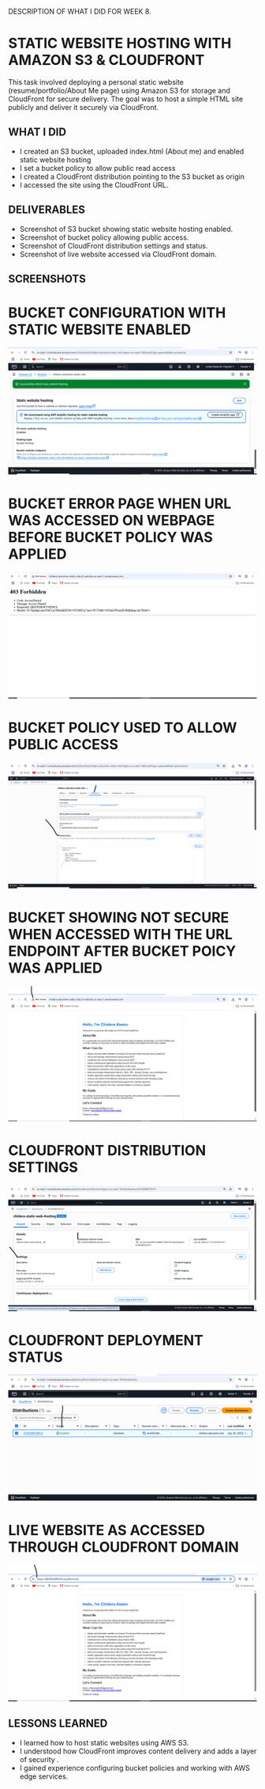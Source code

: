DESCRIPTION OF WHAT I DID FOR WEEK 8.

# STATIC WEBSITE HOSTING WITH AMAZON S3 & CLOUDFRONT
This task involved deploying a personal static website (resume/portfolio/About Me page) using Amazon S3 for storage and CloudFront for secure delivery. The goal was to host a simple HTML site publicly and deliver it securely via CloudFront.

## WHAT I DID
- I created an S3 bucket, uploaded index.html (About me) and enabled static website hosting  
- I set a bucket policy to allow public read access  
- I created a CloudFront distribution pointing to the S3 bucket as origin  
- I accessed the site using the CloudFront URL.

  
## DELIVERABLES
- Screenshot of S3 bucket showing static website hosting enabled. 
- Screenshot of bucket policy allowing public access. 
- Screenshot of CloudFront distribution settings and status.
- Screenshot of live website accessed via CloudFront domain.

  
## SCREENSHOTS

# BUCKET CONFIGURATION WITH STATIC WEBSITE ENABLED
![Bucket Configuration Showing Static website enabled](https://github.com/ChideraA080/CSN-BOOTCAMP-TASK-WEEK-1-10/blob/main/Week8/CSN%20BOOTCAMP%20WEEK%208%20TASK/CSN%20BOOTCAMP%20WEEK%208%20BUCKET%20CONFIG%20STATIC%20WEB%20HOSTING%20ENABLED.png)

# BUCKET ERROR PAGE WHEN URL WAS ACCESSED ON WEBPAGE BEFORE BUCKET POLICY WAS APPLIED
![Bucket Error Page before Bucket Policy](https://github.com/ChideraA080/CSN-BOOTCAMP-TASK-WEEK-1-10/blob/main/Week8/CSN%20BOOTCAMP%20WEEK%208%20TASK/CSN%20BOOTCAMP%20WEEK%208%20ERROR%20PAGE%20BEFORE%20BUCKET%20POLICY.png)

# BUCKET POLICY USED TO ALLOW PUBLIC ACCESS
![Bucket Policy](https://github.com/ChideraA080/CSN-BOOTCAMP-TASK-WEEK-1-10/blob/main/Week8/CSN%20BOOTCAMP%20WEEK%208%20TASK/CSN%20BOOTCAMP%20WEEK%208%20BUCKET%20POLICY.png)

# BUCKET SHOWING NOT SECURE WHEN ACCESSED WITH THE URL ENDPOINT AFTER BUCKET POICY WAS APPLIED
![Bucket Showing Not Secure When accessed Bucket Endpoint URL](https://github.com/ChideraA080/CSN-BOOTCAMP-TASK-WEEK-1-10/blob/main/Week8/CSN%20BOOTCAMP%20WEEK%208%20TASK/CSN%20BOOTCAMP%20WEEK%208%20S3%20BUCKET%20NOT%20SECURED%20URL%20ENDPOINT.png)

# CLOUDFRONT DISTRIBUTION SETTINGS
![Cloudfront Distribution Settings](https://github.com/ChideraA080/CSN-BOOTCAMP-TASK-WEEK-1-10/blob/main/Week8/CSN%20BOOTCAMP%20WEEK%208%20TASK/CSN%20BOOTCAMP%20WEEK%208%20CLOUDFRONT%20DISTRIBUTION%20SETTINGS.png)

# CLOUDFRONT DEPLOYMENT STATUS
![Cloudfront Distribution Deploymet Status](https://github.com/ChideraA080/CSN-BOOTCAMP-TASK-WEEK-1-10/blob/main/Week8/CSN%20BOOTCAMP%20WEEK%208%20TASK/CSN%20BOOTCAMP%20WEEK%208%20CLOUDFRONT%20DISTRIUTION%20STATUS%20ENABLED.png)

# LIVE WEBSITE AS ACCESSED THROUGH CLOUDFRONT DOMAIN
![Cloudfront Domain Live Website](https://github.com/ChideraA080/CSN-BOOTCAMP-TASK-WEEK-1-10/blob/main/Week8/CSN%20BOOTCAMP%20WEEK%208%20TASK/CSN%20BOOTCAMP%20WEEK%208%20CLOUDFRONT%20DOMAIN%20LIVE%20WEBSITE.png)


## LESSONS LEARNED
- I learned how to host static websites using AWS S3. 
- I understood how CloudFront improves content delivery and adds a layer of security . 
- I gained experience configuring bucket policies and working with AWS edge services.
